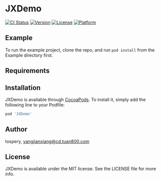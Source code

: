 # JXDemo

[![CI Status](https://img.shields.io/travis/tospery/JXDemo.svg?style=flat)](https://travis-ci.org/tospery/JXDemo)
[![Version](https://img.shields.io/cocoapods/v/JXDemo.svg?style=flat)](https://cocoapods.org/pods/JXDemo)
[![License](https://img.shields.io/cocoapods/l/JXDemo.svg?style=flat)](https://cocoapods.org/pods/JXDemo)
[![Platform](https://img.shields.io/cocoapods/p/JXDemo.svg?style=flat)](https://cocoapods.org/pods/JXDemo)

## Example

To run the example project, clone the repo, and run `pod install` from the Example directory first.

## Requirements

## Installation

JXDemo is available through [CocoaPods](https://cocoapods.org). To install
it, simply add the following line to your Podfile:

```ruby
pod 'JXDemo'
```

## Author

tospery, yangjianxiang@cd.tuan800.com

## License

JXDemo is available under the MIT license. See the LICENSE file for more info.
